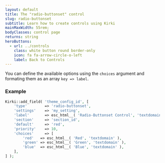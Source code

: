 ```yaml
---
layout: default
title: The "radio-buttonset" control
slug: radio-buttonset
subtitle: Learn how to create controls using Kirki
mainMaxWidth: 55rem;
bodyClasses: control page
returns: string
heroButtons:
  - url: ../controls
    class: white button round border-only
    icon: fa fa-arrow-circle-o-left
    label: Back to Controls
---
```


You can define the available options using the `choices` argument and formating them as an array `key => label`.

### Example

```php
Kirki::add_field( 'theme_config_id', [
	'type'        => 'radio-buttonset',
	'settings'    => 'my_setting',
	'label'       => esc_html__( 'Radio-Buttonset Control', 'textdomain' ),
	'section'     => 'section_id',
	'default'     => 'red',
	'priority'    => 10,
	'choices'     => [
		'red'   => esc_html__( 'Red', 'textdomain' ),
		'green' => esc_html__( 'Green', 'textdomain' ),
		'blue'  => esc_html__( 'Blue', 'textdomain' ),
	],
] );
```

